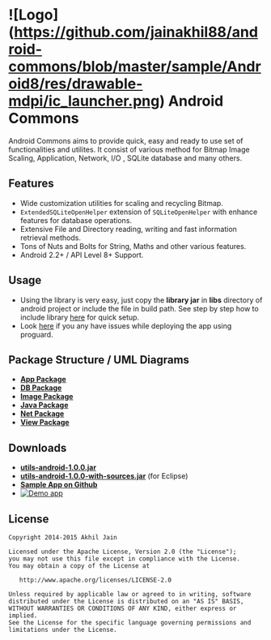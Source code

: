 # ![Logo] (https://github.com/jainakhil88/android-commons/blob/master/sample/Android8/res/drawable-mdpi/ic_launcher.png) Android Commons

Android Commons aims to provide quick, easy and ready to use set of functionalities and utilites. It consist of various method for Bitmap Image Scaling, Application, Network, I/O , SQLite database and many others.

## Features
 * Wide customization utilities for scaling and recycling Bitmap.
 * `ExtendedSQLiteOpenHelper` extension of `SQLiteOpenHelper` with enhance features for database operations.
 * Extensive File and Directory reading, writing and fast information retrieval methods.
 * Tons of Nuts and Bolts for String, Maths and other various features.
 * Android 2.2+ / API Level 8+ Support.
 
## Usage

 * Using the library is very easy, just copy the **library jar** in **libs** directory of android project or include the file    in build path. See step by step how to include library [here](https://github.com/jainakhil88/android-commons/wiki/Quick-Setup) for quick setup.
 * Look [here](https://github.com/jainakhil88/android-commons/wiki/Useful-Info) if you any have issues while deploying the app using proguard.

## Package Structure / UML Diagrams

* **[App Package](https://github.com/jainakhil88/android-commons/wiki/UML-and-Package-Structure#app-package)**
* **[DB Package](https://github.com/jainakhil88/android-commons/wiki/UML-and-Package-Structure#db-package)**
* **[Image Package](https://github.com/jainakhil88/android-commons/wiki/UML-and-Package-Structure#image-package)**
* **[Java Package](https://github.com/jainakhil88/android-commons/wiki/UML-and-Package-Structure#java-package)**
* **[Net Package](https://github.com/jainakhil88/android-commons/wiki/UML-and-Package-Structure#net-package)** 
* **[View Package](https://github.com/jainakhil88/android-commons/wiki/UML-and-Package-Structure#view-package)**


## Downloads
 * **[utils-android-1.0.0.jar](https://github.com/jainakhil88/android-commons/blob/master/downloads/utils-android-1.0.0.jar)**
 * **[utils-android-1.0.0-with-sources.jar](https://github.com/nostra13/Android-Universal-Image-Loader/raw/master/downloads/universal-image-loader-1.9.3-with-sources.jar)** (for Eclipse)
 * **[Sample App on Github](https://github.com/jainakhil88/android-commons/blob/master/downloads/Android8-1.0.0.apk)**
 * [![Demo app](https://camo.githubusercontent.com/dc1ffe0e4d25c2c28a69423c3c78000ef7ee96bf/68747470733a2f2f646576656c6f7065722e616e64726f69642e636f6d2f696d616765732f6272616e642f656e5f6170705f7267625f776f5f34352e706e67)](https://play.google.com/store/apps/details?id=com.akhil.android8)

 
## License

    Copyright 2014-2015 Akhil Jain

    Licensed under the Apache License, Version 2.0 (the "License");
    you may not use this file except in compliance with the License.
    You may obtain a copy of the License at

       http://www.apache.org/licenses/LICENSE-2.0

    Unless required by applicable law or agreed to in writing, software
    distributed under the License is distributed on an "AS IS" BASIS,
    WITHOUT WARRANTIES OR CONDITIONS OF ANY KIND, either express or implied.
    See the License for the specific language governing permissions and
    limitations under the License.
